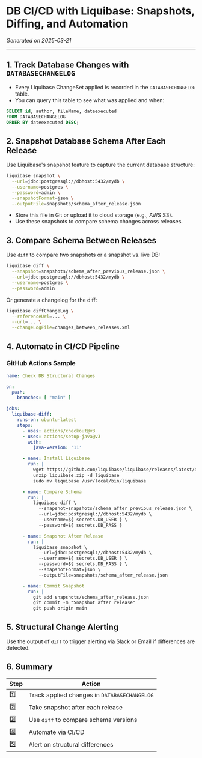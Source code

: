 # DB CI/CD with Liquibase: Snapshots, Diffing, and Automation
*Generated on 2025-03-21*

---

## 1. Track Database Changes with `DATABASECHANGELOG`

- Every Liquibase ChangeSet applied is recorded in the `DATABASECHANGELOG` table.
- You can query this table to see what was applied and when:

```sql
SELECT id, author, fileName, dateexecuted
FROM DATABASECHANGELOG
ORDER BY dateexecuted DESC;
```

## 2. Snapshot Database Schema After Each Release

Use Liquibase's snapshot feature to capture the current database structure:

```bash
liquibase snapshot \
  --url=jdbc:postgresql://dbhost:5432/mydb \
  --username=postgres \
  --password=admin \
  --snapshotFormat=json \
  --outputFile=snapshots/schema_after_release.json
```

- Store this file in Git or upload it to cloud storage (e.g., AWS S3).
- Use these snapshots to compare schema changes across releases.

## 3. Compare Schema Between Releases

Use `diff` to compare two snapshots or a snapshot vs. live DB:

```bash
liquibase diff \
  --snapshot=snapshots/schema_after_previous_release.json \
  --url=jdbc:postgresql://dbhost:5432/mydb \
  --username=postgres \
  --password=admin
```

Or generate a changelog for the diff:

```bash
liquibase diffChangeLog \
  --referenceUrl=... \
  --url=... \
  --changeLogFile=changes_between_releases.xml
```

## 4. Automate in CI/CD Pipeline

### GitHub Actions Sample

```yaml
name: Check DB Structural Changes

on:
  push:
    branches: [ "main" ]

jobs:
  liquibase-diff:
    runs-on: ubuntu-latest
    steps:
      - uses: actions/checkout@v3
      - uses: actions/setup-java@v3
        with:
          java-version: '11'

      - name: Install Liquibase
        run: |
          wget https://github.com/liquibase/liquibase/releases/latest/download/liquibase.zip
          unzip liquibase.zip -d liquibase
          sudo mv liquibase /usr/local/bin/liquibase

      - name: Compare Schema
        run: |
          liquibase diff \
            --snapshot=snapshots/schema_after_previous_release.json \
            --url=jdbc:postgresql://dbhost:5432/mydb \
            --username=${ secrets.DB_USER } \
            --password=${ secrets.DB_PASS }

      - name: Snapshot After Release
        run: |
          liquibase snapshot \
            --url=jdbc:postgresql://dbhost:5432/mydb \
            --username=${ secrets.DB_USER } \
            --password=${ secrets.DB_PASS } \
            --snapshotFormat=json \
            --outputFile=snapshots/schema_after_release.json

      - name: Commit Snapshot
        run: |
          git add snapshots/schema_after_release.json
          git commit -m "Snapshot after release"
          git push origin main
```

## 5. Structural Change Alerting

Use the output of `diff` to trigger alerting via Slack or Email if differences are detected.

## 6. Summary

| Step | Action |
|------|--------|
| 1️⃣  | Track applied changes in `DATABASECHANGELOG` |
| 2️⃣  | Take snapshot after each release |
| 3️⃣  | Use `diff` to compare schema versions |
| 4️⃣  | Automate via CI/CD |
| 5️⃣  | Alert on structural differences |

